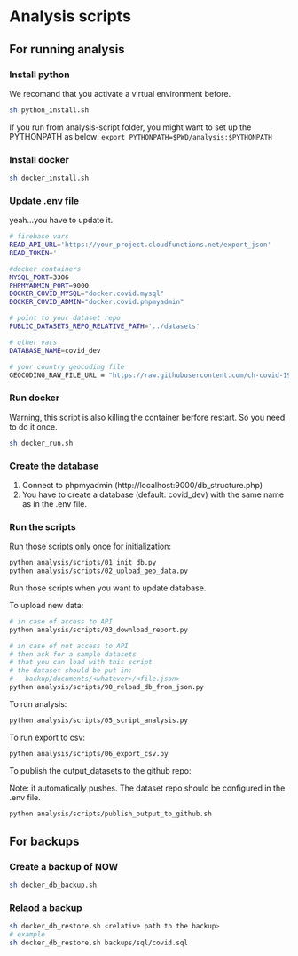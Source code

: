 # Analysis scripts

## For running analysis

### Install python
We recomand that you activate a virtual environment before.

```bash
sh python_install.sh
```

If you run from analysis-script folder, you might want to set up the PYTHONPATH as below:
`export PYTHONPATH=$PWD/analysis:$PYTHONPATH`

### Install docker
```bash
sh docker_install.sh
```

### Update .env file

yeah...you have to update it.

```bash
# firebase vars
READ_API_URL='https://your_project.cloudfunctions.net/export_json'
READ_TOKEN=''

#docker containers
MYSQL_PORT=3306
PHPMYADMIN_PORT=9000
DOCKER_COVID_MYSQL="docker.covid.mysql"
DOCKER_COVID_ADMIN="docker.covid.phpmyadmin"

# point to your dataset repo
PUBLIC_DATASETS_REPO_RELATIVE_PATH='../datasets'

# other vars
DATABASE_NAME=covid_dev

# your country geocoding file 
GEOCODING_RAW_FILE_URL = "https://raw.githubusercontent.com/ch-covid-19/geo-locations/master/data/mex/MEX_geocoding.csv"
```

### Run docker

Warning, this script is also killing the container berfore restart. So you need to do it once.
```bash
sh docker_run.sh
```

### Create the database

1. Connect to phpmyadmin (http://localhost:9000/db_structure.php)
2. You have to create a database (default: covid_dev) with the same name as in the .env file.

### Run the scripts

Run those scripts only once for initialization:

```bash
python analysis/scripts/01_init_db.py
python analysis/scripts/02_upload_geo_data.py
```

Run those scripts when you want to update database.

To upload new data:

```bash
# in case of access to API
python analysis/scripts/03_download_report.py
```

```bash
# in case of not access to API
# then ask for a sample datasets
# that you can load with this script
# the dataset should be put in:
# - backup/documents/<whatever>/<file.json>
python analysis/scripts/90_reload_db_from_json.py
```

To run analysis:

```bash
python analysis/scripts/05_script_analysis.py
```

To run export to csv:

```bash
python analysis/scripts/06_export_csv.py
```

To publish the output_datasets to the github repo:

Note: it automatically pushes. The dataset repo should be configured in the .env file.

```bash
python analysis/scripts/publish_output_to_github.sh
```

## For backups

### Create a backup of NOW

```bash
sh docker_db_backup.sh
```

### Relaod a backup

```bash
sh docker_db_restore.sh <relative path to the backup>
# example
sh docker_db_restore.sh backups/sql/covid.sql 
```
